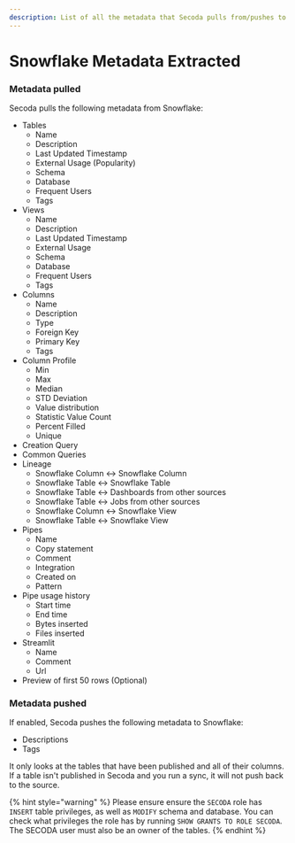 ```yaml
---
description: List of all the metadata that Secoda pulls from/pushes to Snowflake
---
```


# Snowflake Metadata Extracted

### Metadata pulled

Secoda pulls the following metadata from Snowflake:

* Tables
  * Name
  * Description
  * Last Updated Timestamp
  * External Usage (Popularity)
  * Schema
  * Database
  * Frequent Users
  * Tags
* Views
  * Name
  * Description
  * Last Updated Timestamp
  * External Usage
  * Schema
  * Database
  * Frequent Users
  * Tags
* Columns
  * Name
  * Description
  * Type
  * Foreign Key
  * Primary Key
  * Tags
* Column Profile
  * Min
  * Max
  * Median
  * STD Deviation
  * Value distribution
  * Statistic Value Count
  * Percent Filled&#x20;
  * Unique
* Creation Query
* Common Queries
* Lineage
  * Snowflake Column <-> Snowflake Column
  * Snowflake Table <-> Snowflake Table
  * Snowflake Table <-> Dashboards from other sources
  * Snowflake Table <-> Jobs from other sources
  * Snowflake Column <-> Snowflake View
  * Snowflake Table <-> Snowflake View
* Pipes
  * Name
  * Copy statement
  * Comment
  * Integration
  * Created on
  * Pattern
* Pipe usage history
  * Start time
  * End time
  * Bytes inserted
  * Files inserted
* Streamlit
  * Name
  * Comment
  * Url
* Preview of first 50 rows (Optional)

### Metadata pushed

If enabled, Secoda pushes the following metadata to Snowflake:

* Descriptions
* Tags

It only looks at the tables that have been published and all of their columns. If a table isn't published in Secoda and you run a sync, it will not push back to the source.

{% hint style="warning" %}
Please ensure ensure the `SECODA` role has `INSERT` table privileges, as well as `MODIFY` schema and database. You can check what privileges the role has by running `SHOW GRANTS TO ROLE SECODA`. The SECODA user must also be an owner of the tables.
{% endhint %}
